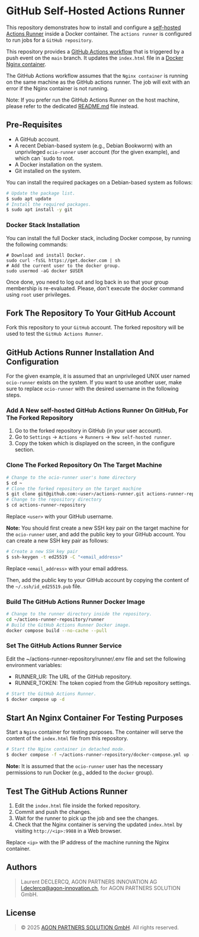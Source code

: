 # GitHub Self-Hosted Actions Runner

This repository demonstrates how to install and configure a
[self-hosted Actions Runner](https://docs.github.com/en/actions/hosting-your-own-runners/managing-self-hosted-runners/about-self-hosted-runners)
inside a Docker container. The `actions runner` is configured to run jobs for a `GitHub repository`.

This repository provides
a [GitHub Actions workflow](https://docs.github.com/en/actions/writing-workflows/about-workflows)
that is triggered by a push event on the `main` branch. It updates the `index.html` file in a
[Docker Nginx container](https://hub.docker.com/_/nginx).

The GitHub Actions workflow assumes that the `Nginx container` is running on the same machine as the GitHub actions
runner. The job will exit with an error if the Nginx container is not running.

Note: If you prefer run the GitHub Actions Runner on the host machine, please refer to the dedicated
[README.md](../README.md) file instead.

## Pre-Requisites

- A GitHub account.
- A recent Debian-based system (e.g., Debian Bookworm) with an unprivileged `ocio-runner` user account
  (for the given example), and which can `sudo to root.
- A Docker installation on the system.
- Git installed on the system.

You can install the required packages on a Debian-based system as follows:

```bash
# Update the package list.
$ sudo apt update
# Install the required packages.
$ sudo apt install -y git
```

### Docker Stack Installation

You can install the full Docker stack, including Docker compose, by running the following commands:

```shell
# Download and install Docker.
sudo curl -fsSL https://get.docker.com | sh
# Add the current user to the docker group.
sudo usermod -aG docker $USER
```

Once done, you need to log out and log back in so that your group membership is re-evaluated. Please, don't execute the
docker command using `root` user privileges.

## Fork The Repository To Your GitHub Account

Fork this repository to your `GitHub` account. The forked repository will be used to test the `GitHub Actions Runner`.

## GitHub Actions Runner Installation And Configuration

For the given example, it is assumed that an unprivileged UNIX user named `ocio-runner` exists on the system. If you
want to use another user, make sure to replace `ocio-runner` with the desired username in the following steps.

### Add A New self-hosted GitHub Actions Runner On GitHub, For The Forked Repository

1. Go to the forked repository in GitHub (in your user account).
2. Go to `Settings` -> `Actions` -> `Runners` -> `New self-hosted runner`.
3. Copy the token which is displayed on the screen, in the configure section.

### Clone The Forked Repository On The Target Machine

```bash
# Change to the ocio-runner user's home directory
$ cd ~
# Clone the forked repository on the target machine
$ git clone git@github.com:<user>/actions-runner.git actions-runner-repository
# Change to the repository directory
$ cd actions-runner-repository
```

Replace `<user>` with your GitHub username.

**Note:** You should first create a new SSH key pair on the target machine for the `ocio-runner` user, and add the
public key to your GitHub account. You can create a new SSH key pair as follows:

```bash
# Create a new SSH key pair
$ ssh-keygen -t ed25519 -C "<email_address>"
```

Replace `<email_address>` with your email address.

Then, add the public key to your GitHub account by copying the content of the `~/.ssh/id_ed25519.pub` file.

### Build The GitHub Actions Runner Docker Image

```bash
# Change to the runner directory inside the repository.
cd ~/actions-runner-repository/runner
# Build the GitHub Actions Runner Docker image.
docker compose build --no-cache --pull
```

### Set The GitHub Actions Runner Service
Edit the ~/actions-runner-repository/runner/.env file and set the following environment variables:

- RUNNER_UR: The URL of the GitHub repository.
- RUNNER_TOKEN: The token copied from the GitHub repository settings.

```bash
# Start the GitHub Actions Runner.
$ docker compose up -d
```

## Start An Nginx Container For Testing Purposes

Start a `Nginx` container for testing purposes. The container will serve the  content of the `index.html` file from this
repository.

```bash
# Start the Nginx container in detached mode.
$ docker compose -f ~/actions-runner-repository/docker-compose.yml up -d
```

**Note:** It is assumed that the `ocio-runner` user has the necessary permissions to run Docker (e.g., added to the
`docker` group).

## Test The GitHub Actions Runner

1. Edit the `index.html` file inside the forked repository.
2. Commit and push the changes.
3. Wait for the runner to pick up the job and see the changes.
4. Check that the Nginx container is serving the updated `index.html` by visiting `http://<ip>:9988` in a Web browser.

Replace `<ip>` with the IP address of the machine running the Nginx container.

## Authors

> Laurent DECLERCQ, AGON PARTNERS INNOVATION AG <l.declercq@agon-innovation.ch>, for AGON PARTNERS SOLUTION GmbH.

## License

> © 2025 [AGON PARTNERS SOLUTION GmbH](https://agon-solution.ch). All rights reserved.
